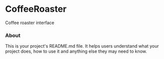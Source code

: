 CoffeeRoaster
=============

Coffee roaster interface

### About

This is your project's README.md file. It helps users understand what your
project does, how to use it and anything else they may need to know.